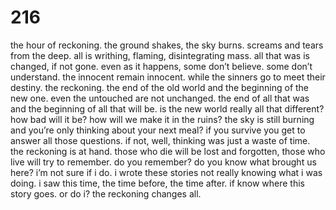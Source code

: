 # 216

the hour of reckoning. the ground shakes, the sky burns. screams and tears from the deep. all is writhing, flaming, disintegrating mass. all that was is changed, if not gone. even as it happens, some don’t believe. some don’t understand. the innocent remain innocent. while the sinners go to meet their destiny. the reckoning. the end of the old world and the beginning of the new one. even the untouched are not unchanged. the end of all that was and the beginning of all that will be. is the new world really all that different? how bad will it be? how will we make it in the ruins? the sky is still burning and you’re only thinking about your next meal? if you survive you get to answer all those questions. if not, well, thinking was just a waste of time. the reckoning is at hand. those who die will be lost and forgotten, those who live will try to remember. do you remember? do you know what brought us here? i’m not sure if i do. i wrote these stories not really knowing what i was doing. i saw this time, the time before, the time after. if know where this story goes. or do i? the reckoning changes all.